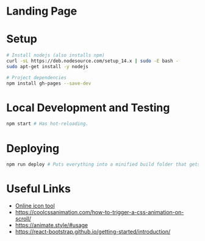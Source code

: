 # Landing Page

# Setup
```bash
# Install nodejs (also installs npm)
curl -sL https://deb.nodesource.com/setup_14.x | sudo -E bash -
sudo apt-get install -y nodejs

# Project dependencies
npm install gh-pages --save-dev
```

# Local Development and Testing
```bash
npm start # Has hot-reloading.
```

# Deploying
```bash
npm run deploy # Puts everything into a minified build folder that gets served to gh-pages branch.
```

# Useful Links
- [Online icon tool](https://icoconvert.com/)
- https://coolcssanimation.com/how-to-trigger-a-css-animation-on-scroll/
- https://animate.style/#usage
- https://react-bootstrap.github.io/getting-started/introduction/
